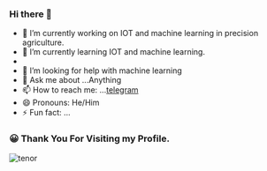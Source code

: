 ### Hi there 👋
<!--**ajaymartin03/ajaymartin03** is a ✨ _special_ ✨ repository because its `README.md` (this file) appears on your GitHub profile.-->

- 🔭 I’m currently working on IOT and machine learning in precision agriculture.
- 🌱 I’m currently learning IOT and machine learning.
- <!--👯 I’m looking to collaborate on ...-->
- 🤔 I’m looking for help with machine learning
- 💬 Ask me about ...Anything
- 📫 How to reach me: ...[telegram](https://t.me/Arthurluthur)
- 😄 Pronouns: He/Him
- ⚡ Fun fact: ...

### :grinning: Thank You For Visiting my Profile.

![tenor](https://user-images.githubusercontent.com/73026586/116538681-7b177e80-a905-11eb-8730-340be2d589d0.gif)
